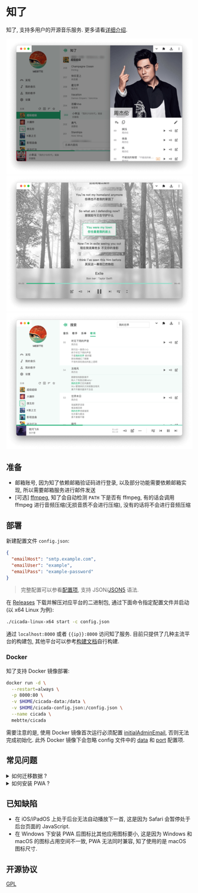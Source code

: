 # 知了

知了, 支持多用户的开源音乐服务. 更多请看[详细介绍](https://mebtte.com/introducing_cicada).

![](./docs/thumbnail_1.png)
![](./docs/thumbnail_2.png)
![](./docs/thumbnail_3.png)

## 准备

- 邮箱账号, 因为知了依赖邮箱验证码进行登录, 以及部分功能需要依赖邮箱实现, 所以需要邮箱服务进行邮件发送
- [可选] [ffmpeg](https://ffmpeg.org), 知了会自动检测 `PATH` 下是否有 ffmpeg, 有的话会调用 ffmpeg 进行音频压缩(无损音质不会进行压缩), 没有的话将不会进行音频压缩

## 部署

新建配置文件 `config.json`:

```json
{
  "emailHost": "smtp.example.com",
  "emailUser": "example",
  "emailPass": "example-password"
}
```

> 完整配置可以参看[配置项](./docs/config/index.md), 支持 JSON/[JSON5](https://json5.org) 语法.

在 [Releases](https://github.com/mebtte/cicada/releases) 下载并解压对应平台的二进制包, 通过下面命令指定配置文件并启动(以 x64 Linux 为例):

```sh
./cicada-linux-x64 start -c config.json
```

通过 `localhost:8000` 或者 `{{ip}}:8000` 访问知了服务. 目前只提供了几种主流平台的构建包, 其他平台可以参考[构建文档](./docs/build/index.md)自行构建.

### Docker

知了支持 Docker 镜像部署:

```sh
docker run -d \
  --restart=always \
  -p 8000:80 \
  -v $HOME/cicada-data:/data \
  -v $HOME/cicada-config.json:/config.json \
  --name cicada \
  mebtte/cicada
```

需要注意的是, 使用 Docker 镜像首次运行必须配置 [initialAdminEmail](./docs/config/index.md#initialadminemail), 否则无法完成初始化. 此外 Docker 镜像下会忽略 config 文件中的 [data](./docs/config/index.md#data) 和 [port](./docs/config/index.md#port) 配置项.

## 常见问题

<details>
  <summary>如何迁移数据 ?</summary>

知了所有数据都位于 `{{base}}` 目录下, 将 `{{base}}` 目录复制或者移动即可完成迁移.

</details>

<details>
  <summary>如何安装 PWA ?</summary>

[PWA](https://developer.mozilla.org/docs/Web/Progressive_web_apps) 仅支持 `HTTPS` 或者 `localhost`, 知了目前暂不支持配置 `HTTPS`, 请使用 `nginx` 之类的工具进行 `HTTPS` 反向代理. Chrome 下安装方法请查看[教程](https://support.google.com/chrome/answer/9658361?hl=en&co=GENIE.Platform%3DDesktop).

</details>

## 已知缺陷

- 在 iOS/iPadOS 上处于后台无法自动播放下一首, 这是因为 Safari 会暂停处于后台页面的 JavaScript.
- 在 Windows 下安装 PWA 后图标比其他应用图标要小, 这是因为 Windows 和 macOS 的图标占用空间不一致, PWA 无法同时兼容, 知了使用的是 macOS 图标尺寸.

## 开源协议

[GPL](./license)
